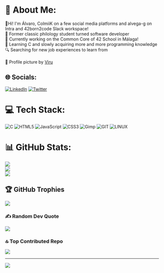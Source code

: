 # 💫 About Me:
👋Hi! I'm Álvaro, ColmiiK on a few social media platforms and alvega-g on Intra and 42born2code Slack workspace!<br>📖 Former classic philology student turned software developer<br>🔭 Currently working on the Common Core of 42 School in Málaga!<br>🌱 Learning C and slowly acquiring more and more programming knowledge<br>🔍 Searching for new job experiences to learn from <br><br>🎨 Profile picture by [Viru](https://ko-fi.com/viruu)


## 🌐 Socials:
[![LinkedIn](https://img.shields.io/badge/LinkedIn-%230077B5.svg?logo=linkedin&logoColor=white)](https://linkedin.com/in/alvarovegagomez) [![Twitter](https://img.shields.io/badge/Twitter-%231DA1F2.svg?logo=Twitter&logoColor=white)](https://twitter.com/ColmiiK) 

# 💻 Tech Stack:
![C](https://img.shields.io/badge/c-%2300599C.svg?style=for-the-badge&logo=c&logoColor=white) ![HTML5](https://img.shields.io/badge/html5-%23E34F26.svg?style=for-the-badge&logo=html5&logoColor=white) ![JavaScript](https://img.shields.io/badge/javascript-%23323330.svg?style=for-the-badge&logo=javascript&logoColor=%23F7DF1E) ![CSS3](https://img.shields.io/badge/css3-%231572B6.svg?style=for-the-badge&logo=css3&logoColor=white) ![Gimp](https://img.shields.io/badge/Gimp-657D8B?style=for-the-badge&logo=gimp&logoColor=FFFFFF) ![GIT](https://img.shields.io/badge/Git-fc6d26?style=for-the-badge&logo=git&logoColor=white) ![LINUX](https://img.shields.io/badge/Linux-FCC624?style=for-the-badge&logo=linux&logoColor=black)
# 📊 GitHub Stats:
![](https://github-readme-stats.vercel.app/api?username=ColmiiK&theme=dracula&hide_border=false&include_all_commits=false&count_private=false)<br/>
![](https://github-readme-streak-stats.herokuapp.com/?user=ColmiiK&theme=dracula&hide_border=false)<br/>
![](https://github-readme-stats.vercel.app/api/top-langs/?username=ColmiiK&theme=dracula&hide_border=false&include_all_commits=false&count_private=false&layout=compact)

## 🏆 GitHub Trophies
![](https://github-profile-trophy.vercel.app/?username=ColmiiK&theme=dracula&no-frame=false&no-bg=true&margin-w=4)

### ✍️ Random Dev Quote
![](https://quotes-github-readme.vercel.app/api?type=horizontal&theme=radical)

### 🔝 Top Contributed Repo
![](https://github-contributor-stats.vercel.app/api?username=ColmiiK&limit=5&theme=dracula&combine_all_yearly_contributions=true)

---
[![](https://visitcount.itsvg.in/api?id=ColmiiK&icon=0&color=1)](https://visitcount.itsvg.in)

<!-- Proudly created with GPRM ( https://gprm.itsvg.in ) -->
